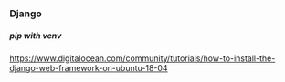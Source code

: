 ### Django

##### pip with venv
https://www.digitalocean.com/community/tutorials/how-to-install-the-django-web-framework-on-ubuntu-18-04

#####
